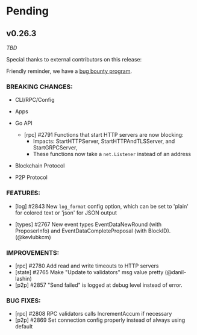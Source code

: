 # Pending

## v0.26.3

*TBD*

Special thanks to external contributors on this release:

Friendly reminder, we have a [bug bounty
program](https://hackerone.com/tendermint).

### BREAKING CHANGES:

* CLI/RPC/Config

* Apps

* Go API
  - [rpc] \#2791 Functions that start HTTP servers are now blocking:
    - Impacts: StartHTTPServer, StartHTTPAndTLSServer, and StartGRPCServer,
    - These functions now take a `net.Listener` instead of an address

* Blockchain Protocol

* P2P Protocol


### FEATURES:

- [log] \#2843 New `log_format` config option, which can be set to 'plain' for colored
  text or 'json' for JSON output

- [types] \#2767 New event types EventDataNewRound (with ProposerInfo) and EventDataCompleteProposal (with BlockID). (@kevlubkcm)

### IMPROVEMENTS:

- [rpc] \#2780 Add read and write timeouts to HTTP servers
- [state] \#2765 Make "Update to validators" msg value pretty (@danil-lashin)
- [p2p] \#2857 "Send failed" is logged at debug level instead of error.

### BUG FIXES:

- [rpc] \#2808 RPC validators calls IncrementAccum if necessary
- [p2p] \#2869 Set connection config properly instead of always using default

